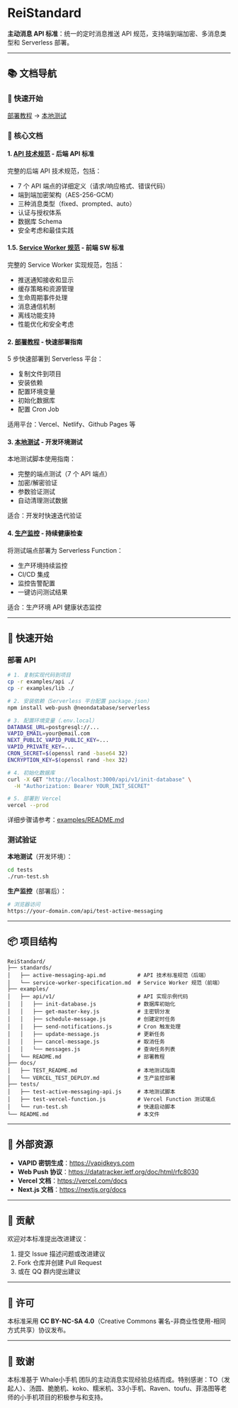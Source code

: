 # ReiStandard

**主动消息 API 标准**：统一的定时消息推送 API 规范，支持端到端加密、多消息类型和 Serverless 部署。

---

## 📚 文档导航

### 🎯 快速开始

[部署教程](./examples/README.md) → [本地测试](./docs/TEST_README.md) 

### 📖 核心文档

#### 1. [API 技术规范](./standards/active-messaging-api.md) - 后端 API 标准
完整的后端 API 技术规范，包括：
- 7 个 API 端点的详细定义（请求/响应格式、错误代码）
- 端到端加密架构（AES-256-GCM）
- 三种消息类型（fixed、prompted、auto）
- 认证与授权体系
- 数据库 Schema
- 安全考虑和最佳实践

#### 1.5. [Service Worker 规范](./standards/service-worker-specification.md) - 前端 SW 标准
完整的 Service Worker 实现规范，包括：
- 推送通知接收和显示
- 缓存策略和资源管理
- 生命周期事件处理
- 消息通信机制
- 离线功能支持
- 性能优化和安全考虑

#### 2. [部署教程](./examples/README.md) - 快速部署指南
5 步快速部署到 Serverless 平台：
- 复制文件到项目
- 安装依赖
- 配置环境变量
- 初始化数据库
- 配置 Cron Job

适用平台：Vercel、Netlify、Github Pages 等

#### 3. [本地测试](./docs/TEST_README.md) - 开发环境测试
本地测试脚本使用指南：
- 完整的端点测试（7 个 API 端点）
- 加密/解密验证
- 参数验证测试
- 自动清理测试数据

适合：开发时快速迭代验证

#### 4. [生产监控](./docs/VERCEL_TEST_DEPLOY.md) - 持续健康检查
将测试端点部署为 Serverless Function：
- 生产环境持续监控
- CI/CD 集成
- 监控告警配置
- 一键访问测试结果

适合：生产环境 API 健康状态监控

---

## 🚀 快速开始

### 部署 API

```bash
# 1. 复制实现代码到项目
cp -r examples/api ./
cp -r examples/lib ./

# 2. 安装依赖（Serverless 平台配置 package.json）
npm install web-push @neondatabase/serverless

# 3. 配置环境变量（.env.local）
DATABASE_URL=postgresql://...
VAPID_EMAIL=your@email.com
NEXT_PUBLIC_VAPID_PUBLIC_KEY=...
VAPID_PRIVATE_KEY=...
CRON_SECRET=$(openssl rand -base64 32)
ENCRYPTION_KEY=$(openssl rand -hex 32)

# 4. 初始化数据库
curl -X GET "http://localhost:3000/api/v1/init-database" \
  -H "Authorization: Bearer YOUR_INIT_SECRET"

# 5. 部署到 Vercel
vercel --prod
```

详细步骤请参考：[examples/README.md](./examples/README.md)

### 测试验证

**本地测试**（开发环境）：
```bash
cd tests
./run-test.sh
```

**生产监控**（部署后）：
```bash
# 浏览器访问
https://your-domain.com/api/test-active-messaging
```

---

## 📦 项目结构

```
ReiStandard/
├── standards/
│   ├── active-messaging-api.md          # API 技术标准规范（后端）
│   └── service-worker-specification.md  # Service Worker 规范（前端）
├── examples/
│   ├── api/v1/                          # API 实现示例代码
│   │   ├── init-database.js             # 数据库初始化
│   │   ├── get-master-key.js            # 主密钥分发
│   │   ├── schedule-message.js          # 创建定时任务
│   │   ├── send-notifications.js        # Cron 触发处理
│   │   ├── update-message.js            # 更新任务
│   │   ├── cancel-message.js            # 取消任务
│   │   └── messages.js                  # 查询任务列表
│   └── README.md                        # 部署教程
├── docs/
│   ├── TEST_README.md                   # 本地测试指南
│   └── VERCEL_TEST_DEPLOY.md            # 生产监控部署
├── tests/
│   ├── test-active-messaging-api.js     # 本地测试脚本
│   ├── test-vercel-function.js          # Vercel Function 测试端点
│   └── run-test.sh                      # 快速启动脚本
└── README.md                            # 本文件
```

---

## 🔗 外部资源

- **VAPID 密钥生成**：https://vapidkeys.com
- **Web Push 协议**：https://datatracker.ietf.org/doc/html/rfc8030
- **Vercel 文档**：https://vercel.com/docs
- **Next.js 文档**：https://nextjs.org/docs

---

## 🤝 贡献

欢迎对本标准提出改进建议：
1. 提交 Issue 描述问题或改进建议
2. Fork 仓库并创建 Pull Request
3. 或在 QQ 群内提出建议

---

## 📄 许可

本标准采用 **CC BY-NC-SA 4.0**（Creative Commons 署名-非商业性使用-相同方式共享）协议发布。

---

## 👥 致谢

本标准基于 Whale小手机 团队的主动消息实现经验总结而成。特别感谢：TO（发起人）、汤圆、脆脆机、koko、糯米机、33小手机、Raven、toufu、菲洛图等老师的小手机项目的积极参与和支持。
